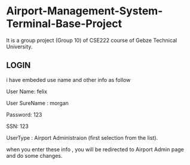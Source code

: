 # Airport-Management-System-Terminal-Base-Project
It is a group project (Group 10) of CSE222 course of Gebze Technical University.

## LOGIN

i have embeded use name and other info as follow

User Name: felix

User SureName : morgan

Password: 123

SSN: 123

UserType : Airport Administraion (first selection from the list).

when you enter these info , you will be redirected to Airport Admin page and do some changes.